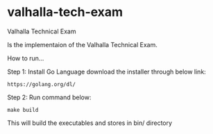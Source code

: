 # valhalla-tech-exam
Valhalla Technical Exam

Is the implementaion of the Valhalla Technical Exam.

How to run...

Step 1: Install Go Language download the installer through below link:

    https://golang.org/dl/

Step 2: Run command below:

    make build
  
  This will build the executables and stores in bin/ directory
    
  
